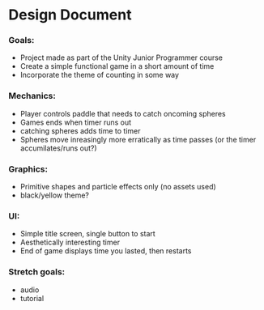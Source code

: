 # Design Document

### Goals:
- Project made as part of the Unity Junior Programmer course
- Create a simple functional game in a short amount of time
- Incorporate the theme of counting in some way

### Mechanics:
- Player controls paddle that needs to catch oncoming spheres
- Games ends when timer runs out
- catching spheres adds time to timer
- Spheres move inreasingly more erratically as time passes (or the timer accumilates/runs out?)

### Graphics:
- Primitive shapes and particle effects only (no assets used)
- black/yellow theme?

### UI:
- Simple title screen, single button to start
- Aesthetically interesting timer
- End of game displays time you lasted, then restarts

### Stretch goals:
- audio
- tutorial
